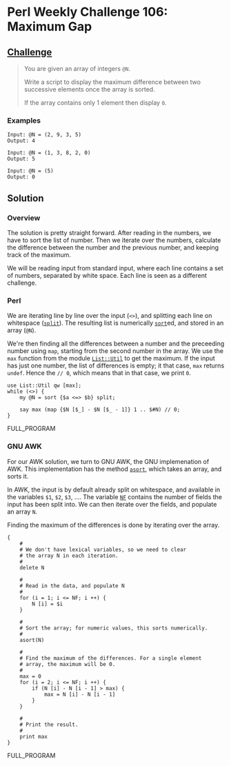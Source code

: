 # Perl Weekly Challenge 106: Maximum Gap

## [Challenge](https://perlweeklychallenge.org/blog/perl-weekly-challenge-106/#TASK1)

> You are given an array of integers `@N`.
>
> Write a script to display the maximum difference between two
> successive elements once the array is sorted.
>
> If the array contains only 1 element then display `0`.

### Examples
~~~~
Input: @N = (2, 9, 3, 5)
Output: 4

Input: @N = (1, 3, 8, 2, 0)
Output: 5

Input: @N = (5)
Output: 0
~~~~

## Solution

### Overview

The solution is pretty straight forward. After reading in the numbers,
we have to sort the list of number. Then we iterate over the
numbers, calculate the difference between the number and the
previous number, and keeping track of the maximum.

We will be reading input from standard input, where each line
contains a set of numbers, separated by white space. Each line
is seen as a different challenge.

### Perl

We are iterating line by line over the input (`<>`), and splitting
each line on whitespace ([`split`](#)). The resulting list is numerically
[`sort`](#)ed, and stored in an array (`@N`).

We're then finding all the differences between a number and
the preceeding number using `map`, starting from the second 
number in the array. We use the `max` function from the
module [`List::Util`](#) to get the maximum. If the input has just
one number, the list of differences is empty; it that case,
`max` returns `undef`. Hence the `// 0`, which means that
in that case, we print `0`.

~~~~
use List::Util qw [max];
while (<>) {
    my @N = sort {$a <=> $b} split;

    say max (map {$N [$_] - $N [$_ - 1]} 1 .. $#N) // 0;
}
~~~~

FULL_PROGRAM

### GNU AWK

For our AWK solution, we turn to GNU AWK, the GNU implemenation of AWK.
This implementation has the method [`asort`](#String-Functions), which
takes an array, and sorts it.

In AWK, the input is by default already split on whitespace, and
available in the variables `$1`, `$2`, `$3`, .... The variable
[`NF`](#index-NF-variable) contains the number of fields the input
has been split into. We can then iterate over the fields, and
populate an array `N`.

Finding the maximum of the differences is done by iterating over
the array.

~~~~
{   
    #
    # We don't have lexical variables, so we need to clear
    # the array N in each iteration.
    #
    delete N

    #
    # Read in the data, and populate N
    #
    for (i = 1; i <= NF; i ++) {
        N [i] = $i
    }

    #
    # Sort the array; for numeric values, this sorts numerically.
    #
    asort(N)

    #
    # Find the maximum of the differences. For a single element
    # array, the maximum will be 0.
    #
    max = 0
    for (i = 2; i <= NF; i ++) {
        if (N [i] - N [i - 1] > max) {
            max = N [i] - N [i - 1]
        }
    }

    #
    # Print the result.
    #
    print max
}
~~~~

FULL_PROGRAM
